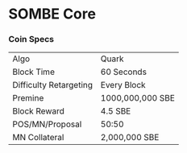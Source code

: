 SOMBE Core
=====================================

### Coin Specs
<table>
<tr><td>Algo</td><td>Quark</td></tr>
<tr><td>Block Time</td><td>60 Seconds</td></tr>
<tr><td>Difficulty Retargeting</td><td>Every Block</td></tr>
<tr><td>Premine</td><td>1000,000,000 SBE</td></tr>
<tr><td>Block Reward</td><td>4.5 SBE</td></tr>
<tr><td>POS/MN/Proposal</td><td>50:50</td></tr>
<tr><td>MN Collateral</td><td>2,000,000 SBE</td></tr>
</table>
